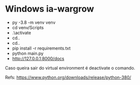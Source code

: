 # Windows ia-wargrow
- py -3.8 -m venv venv
- cd venv/Scripts
- .\activate
- cd..
- cd..
- pip install -r requirements.txt
- python main.py
- http://127.0.0.1:8000/docs


Caso queira sair do virtual environment é deactivate o comando.

Refs:
https://www.python.org/downloads/release/python-380/
